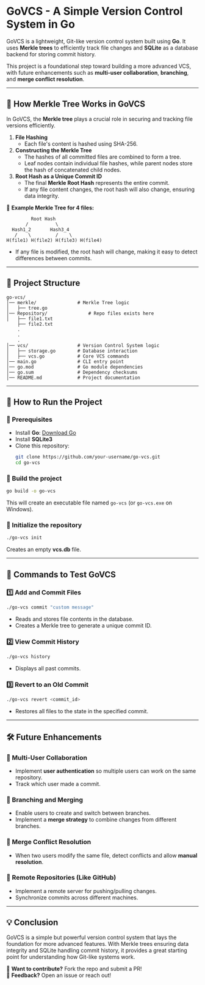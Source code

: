 # **GoVCS - A Simple Version Control System in Go**
GoVCS is a lightweight, Git-like version control system built using **Go**. It uses **Merkle trees** to efficiently track file changes and **SQLite** as a database backend for storing commit history.  

This project is a foundational step toward building a more advanced VCS, with future enhancements such as **multi-user collaboration**, **branching**, and **merge conflict resolution**.  

---

## **📌 How Merkle Tree Works in GoVCS**
In GoVCS, the **Merkle tree** plays a crucial role in securing and tracking file versions efficiently.  

1. **File Hashing**  
   - Each file's content is hashed using SHA-256.  
2. **Constructing the Merkle Tree**  
   - The hashes of all committed files are combined to form a tree.  
   - Leaf nodes contain individual file hashes, while parent nodes store the hash of concatenated child nodes.  
3. **Root Hash as a Unique Commit ID**  
   - The final **Merkle Root Hash** represents the entire commit.  
   - If any file content changes, the root hash will also change, ensuring data integrity.  

📌 **Example Merkle Tree for 4 files:**  

```
         Root Hash
       /          \
  Hash1_2       Hash3_4
   /    \         /    \
H(file1) H(file2) H(file3) H(file4)
```
- If any file is modified, the root hash will change, making it easy to detect differences between commits.

---

## **📂 Project Structure**
```
go-vcs/
│── merkle/               # Merkle Tree logic
│   ├── tree.go
│── Repository/               # Repo files exists here
│   ├── file1.txt
    ├── file2.txt
    .
    .
    .
│── vcs/                  # Version Control System logic
│   ├── storage.go        # Database interaction
│   ├── vcs.go            # Core VCS commands
│── main.go               # CLI entry point
│── go.mod                # Go module dependencies
│── go.sum                # Dependency checksums
│── README.md             # Project documentation
```

---

## **🚀 How to Run the Project**
### **📌 Prerequisites**
- Install **Go**: [Download Go](https://go.dev/dl/)
- Install **SQLite3**
- Clone this repository:
  ```sh
  git clone https://github.com/your-username/go-vcs.git
  cd go-vcs
  ```

### **📌 Build the project**
```sh
go build -o go-vcs
```
This will create an executable file named `go-vcs` (or `go-vcs.exe` on Windows).

### **📌 Initialize the repository**
```sh
./go-vcs init
```
Creates an empty **vcs.db** file.

---

## **🔨 Commands to Test GoVCS**
### **1️⃣ Add and Commit Files**
```sh
./go-vcs commit "custom message"
```
- Reads and stores file contents in the database.
- Creates a Merkle tree to generate a unique commit ID.

### **2️⃣ View Commit History**
```sh
./go-vcs history
```
- Displays all past commits.

### **3️⃣ Revert to an Old Commit**
```sh
./go-vcs revert <commit_id>
```
- Restores all files to the state in the specified commit.

---

## **🛠️ Future Enhancements**
### **🔹 Multi-User Collaboration**
- Implement **user authentication** so multiple users can work on the same repository.
- Track which user made a commit.

### **🔹 Branching and Merging**
- Enable users to create and switch between branches.
- Implement a **merge strategy** to combine changes from different branches.

### **🔹 Merge Conflict Resolution**
- When two users modify the same file, detect conflicts and allow **manual resolution**.

### **🔹 Remote Repositories (Like GitHub)**
- Implement a remote server for pushing/pulling changes.
- Synchronize commits across different machines.

---

## **💡 Conclusion**
GoVCS is a simple but powerful version control system that lays the foundation for more advanced features. With Merkle trees ensuring data integrity and SQLite handling commit history, it provides a great starting point for understanding how Git-like systems work.  

🚀 **Want to contribute?** Fork the repo and submit a PR!  
📢 **Feedback?** Open an issue or reach out!  

